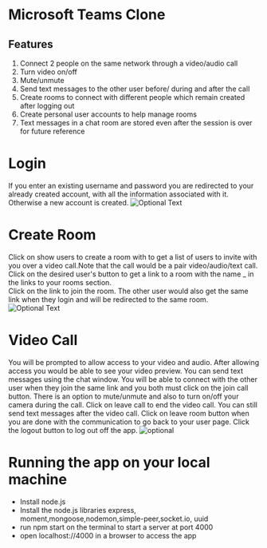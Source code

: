# Microsoft Teams Clone

## Features
1. Connect 2 people on the same network through a video/audio call
2. Turn video on/off 
3. Mute/unmute
4. Send text messages to the other user before/ during and after the call
5. Create rooms to connect with different people which remain created after logging out
6. Create personal user accounts to help manage rooms 
7. Text messages in a chat room are stored even after the session is over for future reference

# Login
If you enter an existing username and password you are redirected to your already created account, with all the information associated with it. Otherwise a new account is created.
![Optional Text](https://github.com/tanyagupta1/finalroom/blob/master/public/img/login.png)


# Create Room
Click on show users to create a room with to get a list of users to invite with you over a video call.Note that the call would be a pair video/audio/text call. <br>
Click on the desired user's button to get a link to a room with the name <your-name>_<other-user-name> in the links to your rooms section.<br>
Click on the link to join the room. The other user would also get the same link when they login and will be redirected to the same room. <br>
![Optional Text](https://github.com/tanyagupta1/finalroom/blob/master/public/img/userpage.png)


# Video Call
You will be prompted to allow access to your video and audio. After allowing access you would be able to see your video preview. You can send text messages using the chat window. You will be able to connect with the other user when they join the same link and you both must click on the join call button. There is an option to mute/unmute and also to turn on/off your camera during the call. Click on leave call to end the video call. You can still send text messages after the video call. Click on leave room button when you are done with the communication to go back to your user page. Click the logout button to log out off the app.
 ![optional](https://github.com/tanyagupta1/finalroom/blob/master/public/img/video.png)
  
# Running the app on your local machine
  * Install node.js
  * Install the node.js libraries express, moment,mongoose,nodemon,simple-peer,socket.io, uuid
  * run npm start on the terminal to start a server at port 4000
  * open localhost://4000 in a browser to access the app
  
  

